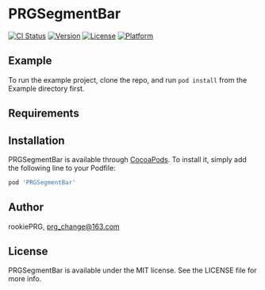 # PRGSegmentBar

[![CI Status](https://img.shields.io/travis/rookiePRG/PRGSegmentBar.svg?style=flat)](https://travis-ci.org/rookiePRG/PRGSegmentBar)
[![Version](https://img.shields.io/cocoapods/v/PRGSegmentBar.svg?style=flat)](https://cocoapods.org/pods/PRGSegmentBar)
[![License](https://img.shields.io/cocoapods/l/PRGSegmentBar.svg?style=flat)](https://cocoapods.org/pods/PRGSegmentBar)
[![Platform](https://img.shields.io/cocoapods/p/PRGSegmentBar.svg?style=flat)](https://cocoapods.org/pods/PRGSegmentBar)

## Example

To run the example project, clone the repo, and run `pod install` from the Example directory first.

## Requirements

## Installation

PRGSegmentBar is available through [CocoaPods](https://cocoapods.org). To install
it, simply add the following line to your Podfile:

```ruby
pod 'PRGSegmentBar'
```

## Author

rookiePRG, prg_change@163.com

## License

PRGSegmentBar is available under the MIT license. See the LICENSE file for more info.
